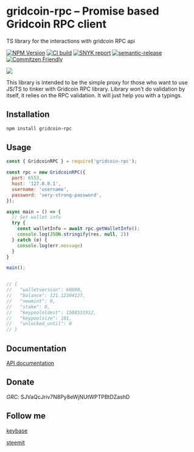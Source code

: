 # gridcoin-rpc – Promise based Gridcoin RPC client

TS library for the interactions with gridcoin RPC api

  [![NPM Version][npm-image]][npm-url]
  [![CI build][cci-image]][cci-url]
  [![SNYK report][snyk-image]][snyk-url]
  [![semantic-release][semantic-image]][semantic-url]
  [![Commitzen Friendly][commitzen-image]][commitzen-url]

![](https://gateway.pinata.cloud/ipfs/QmVgrTvACHHdzzTDJouBEKY5Fs31gq9HdER6oY5joqpgr5)

This library is intended to be the simple proxy for those who want to use JS/TS to tinker with Gridcoin RPC library. 
Library won't do validation by itself, it relies on the RPC validation. It will just help you with a typings.

## Installation

```bash
npm install gridcoin-rpc
```

## Usage

```javascript
const { GridcoinRPC } = require('gridcoin-rpc');

const rpc = new GridcoinRPC({
  port: 6553,
  host: '127.0.0.1',
  username: 'username',
  password: 'very-strong-password',
});

async main = () => {
  // Get wallet info
  try {
    const walletInfo = await rpc.getWalletInfo();
    console.log(JSON.stringify(res, null, 2))
  } catch (e) {
    console.log(err.message)
  }
}

main();


// {
//   "walletversion": 60000,
//   "balance": 121.12304127,
//   "newmint": 0,
//   "stake": 0,
//   "keypoololdest": 1508531912,
//   "keypoolsize": 101,
//   "unlocked_until": 0
// }

```

## Documentation
[API documentation](https://gridcat.github.io/gridcoin-rpc/)

## Donate
*GRC*: SJVaQcJriv7N8Py8eWjNUtWPTPBtDZashD

## Follow me
[keybase](https://keybase.io/gridcat)

[steemit](https://steemit.com/@gridcat/)

[npm-image]: https://img.shields.io/npm/v/gridcoin-rpc.svg?style=flat-square
[npm-url]: https://www.npmjs.com/package/gridcoin-rpc
[cci-image]: https://img.shields.io/circleci/project/github/gridcat/gridcoin-rpc/master.svg?style=flat-square
[cci-url]: https://circleci.com/gh/gridcat/workflows/gridcoin-rpc/tree/master
[snyk-image]: https://img.shields.io/snyk/vulnerabilities/github/gridcat/gridcoin-rpc.svg?style=flat-square
[snyk-url]: https://snyk.io/test/github/gridcat/gridcoin-rpc
[semantic-image]: https://img.shields.io/badge/%20%20%F0%9F%93%A6%F0%9F%9A%80-semantic--release-e10079.svg?style=flat-square
[semantic-url]: https://github.com/semantic-release/semantic-release
[commitzen-image]: https://img.shields.io/badge/commitzen-friendly-brightgreen.svg
[commitzen-url]: https://commitzen.github.io/cz-cli
